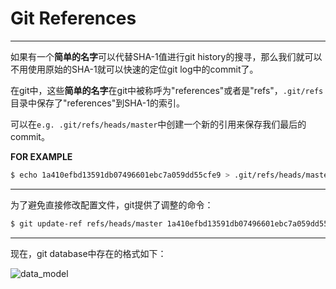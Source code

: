 # Git References

---

如果有一个**简单的名字**可以代替SHA-1值进行git history的搜寻，那么我们就可以不用使用原始的SHA-1就可以快速的定位git log中的commit了。

在git中，这些**简单的名字**在git中被称呼为"references"或者是"refs"，`.git/refs`目录中保存了"references"到SHA-1的索引。

可以在`e.g. .git/refs/heads/master`中创建一个新的引用来保存我们最后的commit。

**FOR EXAMPLE**

```bash
$ echo 1a410efbd13591db07496601ebc7a059dd55cfe9 > .git/refs/heads/master
```

---

为了避免直接修改配置文件，git提供了调整的命令：

```bash
$ git update-ref refs/heads/master 1a410efbd13591db07496601ebc7a059dd55cfe9
```

---

现在，git database中存在的格式如下：

![data_model](assets/data-model-4.png)

[](https://upload.wikimedia.org/wikipedia/commons/5/56/Tiger.50.jpg)
